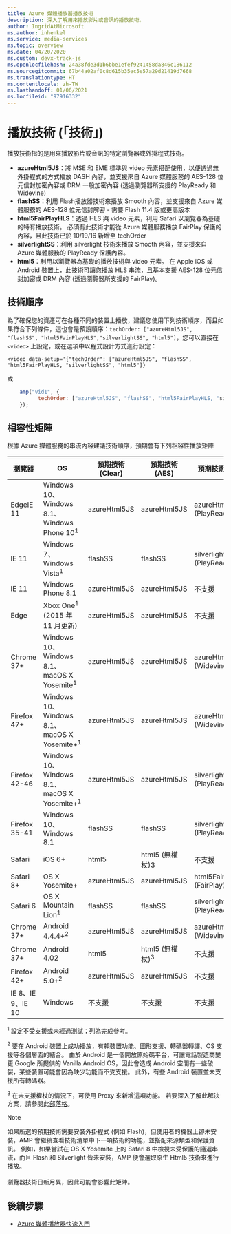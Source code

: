 ```yaml
---
title: Azure 媒體播放器播放技術
description: 深入了解用來播放影片或音訊的播放技術。
author: IngridAtMicrosoft
ms.author: inhenkel
ms.service: media-services
ms.topic: overview
ms.date: 04/20/2020
ms.custom: devx-track-js
ms.openlocfilehash: 24a38fde3d1b6bbe1efef9241458da846c186112
ms.sourcegitcommit: 67b44a02af0c8d615b35ec5e57a29d21419d7668
ms.translationtype: HT
ms.contentlocale: zh-TW
ms.lasthandoff: 01/06/2021
ms.locfileid: "97916332"
---
```

# <a name="playback-technology-tech"></a>播放技術 (「技術」) #

播放技術指的是用來播放影片或音訊的特定瀏覽器或外掛程式技術。

- **azureHtml5JS**：將 MSE 和 EME 標準與 video 元素搭配使用，以便透過無外掛程式的方式播放 DASH 內容，並支援來自 Azure 媒體服務的 AES-128 位元信封加密內容或 DRM 一般加密內容 (透過瀏覽器所支援的 PlayReady 和 Widevine)
- **flashSS**：利用 Flash播放器技術來播放 Smooth 內容，並支援來自 Azure 媒體服務的 AES-128 位元信封解密 - 需要 Flash 11.4 版或更高版本
- **html5FairPlayHLS**：透過 HLS 與 video 元素，利用 Safari 以瀏覽器為基礎的特有播放技術。 必須有此技術才能從 Azure 媒體服務播放 FairPlay 保護的內容，且此技術已於 10/19/16 新增至 techOrder
- **silverlightSS**：利用 silverlight 技術來播放 Smooth 內容，並支援來自 Azure 媒體服務的 PlayReady 保護內容。
- **html5**：利用以瀏覽器為基礎的播放技術與 video 元素。  在 Apple iOS 或 Android 裝置上，此技術可讓您播放 HLS 串流，且基本支援 AES-128 位元信封加密或 DRM 內容 (透過瀏覽器所支援的 FairPlay)。

## <a name="tech-order"></a>技術順序 ##

為了確保您的資產可在各種不同的裝置上播放，建議您使用下列技術順序，而且如果符合下列條件，這也會是預設順序：`techOrder: ["azureHtml5JS", "flashSS", "html5FairPlayHLS","silverlightSS", "html5"]`，您可以直接在 `<video>` 上設定，或在選項中以程式設計方式進行設定：

`<video data-setup='{"techOrder": ["azureHtml5JS", "flashSS", "html5FairPlayHLS, "silverlightSS", "html5"]}`

或

```javascript
    amp("vid1", {
          techOrder: ["azureHtml5JS", "flashSS", "html5FairPlayHLS, "silverlightSS", "html5"]
    });
```

## <a name="compatibility-matrix"></a>相容性矩陣 ##

根據 Azure 媒體服務的串流內容建議技術順序，預期會有下列相容性播放矩陣

| 瀏覽器        | OS                                                       | 預期技術 (Clear)  | 預期技術 (AES)  | 預期技術 (DRM)          |
|----------------|----------------------------------------------------------|------------------------|----------------------|------------------------------|
| EdgeIE 11      | Windows 10、Windows 8.1、Windows Phone 10<sup>1</sup>               | azureHtml5JS           | azureHtml5JS         | azureHtml5JS (PlayReady)     |
| IE 11          | Windows 7、Windows Vista<sup>1</sup>                     | flashSS                | flashSS              | silverlightSS (PlayReady)    |
| IE 11          | Windows Phone 8.1                                        | azureHtml5JS           | azureHtml5JS         | 不支援                |
| Edge           | Xbox One<sup>1</sup> (2015 年 11 月更新)                   | azureHtml5JS           | azureHtml5JS         | 不支援                |
| Chrome 37+     | Windows 10、Windows 8.1、macOS X Yosemite<sup>1</sup>   | azureHtml5JS           | azureHtml5JS         | azureHtml5JS (Widevine)      |
| Firefox 47+    | Windows 10、Windows 8.1、macOS X Yosemite+<sup>1</sup>  | azureHtml5JS           | azureHtml5JS         | azureHtml5JS (Widevine)      |
| Firefox 42-46  | Windows 10、Windows 8.1、macOS X Yosemite+<sup>1</sup>  | azureHtml5JS           | azureHtml5JS         | silverlightSS (PlayReady)    |
| Firefox 35-41  | Windows 10、Windows 8.1                                  | flashSS                | flashSS              | silverlightSS (PlayReady)    |
| Safari         | iOS 6+                                                   | html5                  | html5 (無權杖)3    | 不支援                |
| Safari 8+      | OS X Yosemite+                                           | azureHtml5JS           | azureHtml5JS         | html5FairPlayHLS (FairPlay)  |
| Safari 6       | OS X Mountain Lion<sup>1</sup>                           | flashSS                | flashSS              | silverlightSS (PlayReady)    |
| Chrome 37+     | Android 4.4.4+<sup>2</sup>                               | azureHtml5JS           | azureHtml5JS         | azureHtml5JS (Widevine)      |
| Chrome 37+     | Android 4.02                                             | html5                  | html5 (無權杖)<sup>3</sup>    | 不支援                |
| Firefox 42+    | Android 5.0+<sup>2</sup>                                 | azureHtml5JS           | azureHtml5JS         | 不支援                |
| IE 8、IE 9、IE 10  | Windows                                                  | 不支援          | 不支援        | 不支援                |

<sup>1</sup> 設定不受支援或未經過測試；列為完成參考。

<sup>2</sup> 要在 Android 裝置上成功播放，有賴裝置功能、圖形支援、轉碼器轉譯、OS 支援等各個層面的結合。 由於 Android 是一個開放原始碼平台，可讓電話製造商變更 Google 所提供的 Vanilla Android OS，因此會造成 Android 空間有一些破裂，某些裝置可能會因為缺少功能而不受支援。 此外，有些 Android 裝置並未支援所有轉碼器。  

<sup>3</sup> 在未支援權杖的情況下，可使用 Proxy 來新增這項功能。 若要深入了解此解決方案，請參閱此[部落格](https://azure.microsoft.com/blog/2015/03/06/how-to-make-token-authorized-aes-encrypted-hls-stream-working-in-safari/)。

> [!NOTE]
> 如果所選的預期技術需要安裝外掛程式 (例如 Flash)，但使用者的機器上卻未安裝，AMP 會繼續查看技術清單中下一項技術的功能，並搭配來源類型和保護資訊。 例如，如果嘗試在 OS X Yosemite 上的 Safari 8 中檢視未受保護的隨選串流，而且 Flash 和 Silverlight 皆未安裝，AMP 便會選取原生 Html5 技術來進行播放。<br/><br/>瀏覽器技術日新月異，因此可能會影響此矩陣。

## <a name="next-steps"></a>後續步驟 ##

- [Azure 媒體播放器快速入門](azure-media-player-quickstart.md)